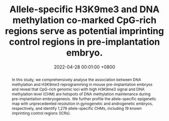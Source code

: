 ---
title:          "Allele-specific H3K9me3 and DNA methylation co-marked CpG-rich regions serve as potential imprinting control regions in pre-implantation embryo."
date:           2022-04-28 00:01:00 +0800
selected:       true
pub:            "<strong>Nature Cell Biology</strong>"
pub_date:       "2022"
abstract: >-
  In this study, we comprehensively analyse the association between DNA methylation and H3K9me3 reprogramming in mouse pre-implantation embryos and reveal that CpG-rich genomic loci with high H3K9me3 signal and DNA methylation level (CHM) are hotspots of DNA methylation maintenance during pre-implantation embryogenesis. We further profile the allele-specific epigenetic map with unprecedented resolution in gynogenetic and androgenetic embryos, respectively, and identify 1,279 allele-specific CHMs, including 19 known imprinting control regions (ICRs).
cover:          /assets/images/covers/NCB2022.png
authors:
- Yang H*
- Bai D*
- Li Y*
- <strong>Yu Z*</strong>
- Wang C
- Sheng Y
- Liu W
- Gao S
- Zhang Y
links:
  Paper: https://www.nature.com/articles/s41556-022-00900-4
  Code: https://github.com/TongjiZhanglab/PCAR
---
